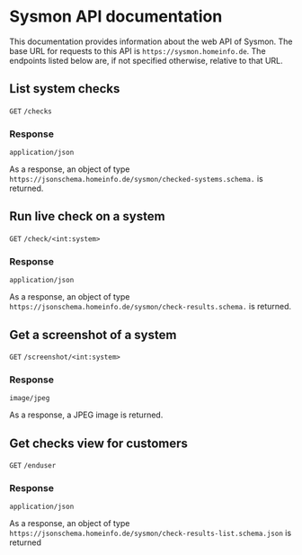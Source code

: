 # Sysmon API documentation
This documentation provides information about the web API of Sysmon.
The base URL for requests to this API is `https://sysmon.homeinfo.de`.
The endpoints listed below are, if not specified otherwise, relative to 
that URL.

## List system checks
`GET` `/checks`

### Response
`application/json`

As a response, an object of type
`https://jsonschema.homeinfo.de/sysmon/checked-systems.schema.` is returned.

## Run live check on a system
`GET` `/check/<int:system>`

### Response
`application/json`

As a response, an object of type
`https://jsonschema.homeinfo.de/sysmon/check-results.schema.`
is returned.

## Get a screenshot of a system
`GET` `/screenshot/<int:system>`

### Response
`image/jpeg`

As a response, a JPEG image is returned.

## Get checks view for customers
`GET` `/enduser`

### Response
`application/json`

As a response, an object of type
`https://jsonschema.homeinfo.de/sysmon/check-results-list.schema.json`
is returned